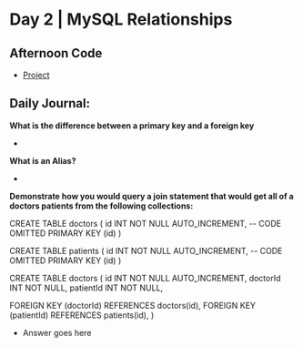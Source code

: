 # Day 2 | MySQL Relationships

## Afternoon Code
+ [Project](link)

## Daily Journal:

**What is the difference between a primary key and a foreign key**

+ 

**What is an Alias?**

+ 

**Demonstrate how you would query a join statement that would get all of a doctors patients from the following collections:**

CREATE TABLE doctors (
  id INT NOT NULL AUTO_INCREMENT,
  -- CODE OMITTED
  PRIMARY KEY (id)
)

CREATE TABLE patients (
  id INT NOT NULL AUTO_INCREMENT,
  -- CODE OMITTED
  PRIMARY KEY (id)
)

CREATE TABLE doctors (
  id INT NOT NULL AUTO_INCREMENT,
  doctorId INT NOT NULL,
  patientId INT NOT NULL,

  FOREIGN KEY (doctorId)
    REFERENCES doctors(id),
  FOREIGN KEY (patientId)
    REFERENCES patients(id),
)
+ Answer goes here